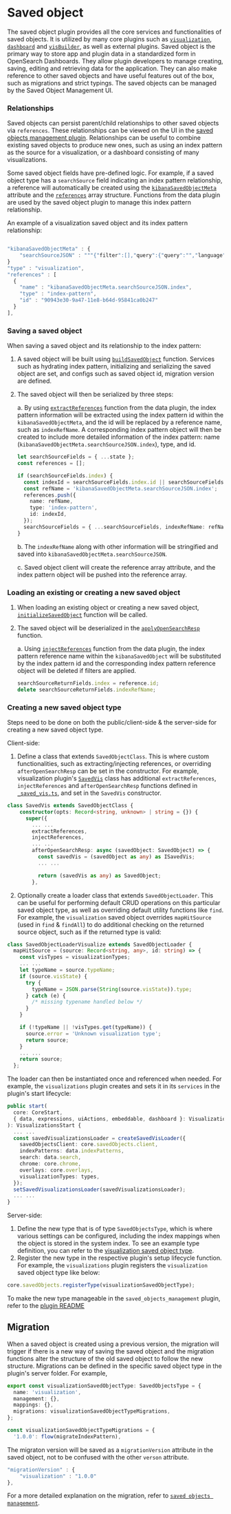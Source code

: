 # Saved object

The saved object plugin provides all the core services and functionalities of saved objects. It is utilized by many core plugins such as [`visualization`](../visualizations/), [`dashboard`](../dashboard/) and [`visBuilder`](../vis_builder/), as well as external plugins. Saved object is the primary way to store app and plugin data in a standardized form in OpenSearch Dashboards. They allow plugin developers to manage creating, saving, editing and retrieving data for the application. They can also make reference to other saved objects and have useful features out of the box, such as migrations and strict typings. The saved objects can be managed by the Saved Object Management UI.

### Relationships

Saved objects can persist parent/child relationships to other saved objects via `references`. These relationships can be viewed on the UI in the [saved objects management plugin](src/core/server/saved_objects_management/README.md). Relationships can be useful to combine existing saved objects to produce new ones, such as using an index pattern as the source for a visualization, or a dashboard consisting of many visualizations.

Some saved object fields have pre-defined logic. For example, if a saved object type has a `searchSource` field indicating an index pattern relationship, a reference will automatically be created using the [`kibanaSavedObjectMeta`](https://github.com/opensearch-project/OpenSearch-Dashboards/blob/4a06f5a6fe404a65b11775d292afaff4b8677c33/src/plugins/saved_objects/public/saved_object/helpers/serialize_saved_object.ts#L59) attribute and the [`references`](https://github.com/opensearch-project/OpenSearch-Dashboards/blob/4a06f5a6fe404a65b11775d292afaff4b8677c33/src/plugins/saved_objects/public/saved_object/helpers/serialize_saved_object.ts#L60) array structure. Functions from the data plugin are used by the saved object plugin to manage this index pattern relationship.

An example of a visualization saved object and its index pattern relationship:

```ts

"kibanaSavedObjectMeta" : {
    "searchSourceJSON" : """{"filter":[],"query":{"query":"","language":"kuery"},"indexRefName":"kibanaSavedObjectMeta.searchSourceJSON.index"}"""
}
"type" : "visualization",
"references" : [
  {
    "name" : "kibanaSavedObjectMeta.searchSourceJSON.index",
    "type" : "index-pattern",
    "id" : "90943e30-9a47-11e8-b64d-95841ca0b247"
  }
],

```

### Saving a saved object

When saving a saved object and its relationship to the index pattern:

1. A saved object will be built using [`buildSavedObject`](https://github.com/opensearch-project/OpenSearch-Dashboards/blob/4a06f5a6fe404a65b11775d292afaff4b8677c33/src/plugins/saved_objects/public/saved_object/helpers/build_saved_object.ts#L46) function. Services such as hydrating index pattern, initializing and serializing the saved object are set, and configs such as saved object id, migration version are defined.
2. The saved object will then be serialized by three steps:

   a. By using [`extractReferences`](https://github.com/opensearch-project/OpenSearch-Dashboards/blob/4a06f5a6fe404a65b11775d292afaff4b8677c33/src/plugins/data/common/search/search_source/extract_references.ts#L35) function from the data plugin, the index pattern information will be extracted using the index pattern id within the `kibanaSavedObjectMeta`, and the id will be replaced by a reference name, such as `indexRefName`. A corresponding index pattern object will then be created to include more detailed information of the index pattern: name (`kibanaSavedObjectMeta.searchSourceJSON.index`), type, and id.

   ```ts
   let searchSourceFields = { ...state };
   const references = [];

   if (searchSourceFields.index) {
     const indexId = searchSourceFields.index.id || searchSourceFields.index;
     const refName = 'kibanaSavedObjectMeta.searchSourceJSON.index';
     references.push({
       name: refName,
       type: 'index-pattern',
       id: indexId,
     });
     searchSourceFields = { ...searchSourceFields, indexRefName: refName, index: undefined };
   }
   ```

   b. The `indexRefName` along with other information will be stringified and saved into `kibanaSavedObjectMeta.searchSourceJSON`.

   c. Saved object client will create the reference array attribute, and the index pattern object will be pushed into the reference array.

### Loading an existing or creating a new saved object

1. When loading an existing object or creating a new saved object, [`initializeSavedObject`](https://github.com/opensearch-project/OpenSearch-Dashboards/blob/4a06f5a6fe404a65b11775d292afaff4b8677c33/src/plugins/saved_objects/public/saved_object/helpers/initialize_saved_object.ts#L38) function will be called.
2. The saved object will be deserialized in the [`applyOpenSearchResp`](https://github.com/opensearch-project/OpenSearch-Dashboards/blob/4a06f5a6fe404a65b11775d292afaff4b8677c33/src/plugins/saved_objects/public/saved_object/helpers/apply_opensearch_resp.ts#L50) function.

   a. Using [`injectReferences`](https://github.com/opensearch-project/OpenSearch-Dashboards/blob/4a06f5a6fe404a65b11775d292afaff4b8677c33/src/plugins/data/common/search/search_source/inject_references.ts#L34) function from the data plugin, the index pattern reference name within the `kibanaSavedObject` will be substituted by the index pattern id and the corresponding index pattern reference object will be deleted if filters are applied.

   ```ts
   searchSourceReturnFields.index = reference.id;
   delete searchSourceReturnFields.indexRefName;
   ```

### Creating a new saved object type

Steps need to be done on both the public/client-side & the server-side for creating a new saved object type.

Client-side:

1. Define a class that extends `SavedObjectClass`. This is where custom functionalities, such as extracting/injecting references, or overriding `afterOpenSearchResp` can be set in the constructor. For example, visualization plugin's [`SavedVis`](https://github.com/opensearch-project/OpenSearch-Dashboards/blob/4a06f5a6fe404a65b11775d292afaff4b8677c33/src/plugins/visualizations/public/saved_visualizations/_saved_vis.ts#L91) class has additional `extractReferences`, `injectReferences` and `afterOpenSearchResp` functions defined in [`_saved_vis.ts`](../visualizations/public/saved_visualizations/_saved_vis.ts), and set in the `SavedVis` constructor.

```ts
class SavedVis extends SavedObjectClass {
    constructor(opts: Record<string, unknown> | string = {}) {
      super({
        ... ...
        extractReferences,
        injectReferences,
        ... ...
        afterOpenSearchResp: async (savedObject: SavedObject) => {
          const savedVis = (savedObject as any) as ISavedVis;
          ... ...

          return (savedVis as any) as SavedObject;
        },
```

2. Optionally create a loader class that extends `SavedObjectLoader`. This can be useful for performing default CRUD operations on this particular saved object type, as well as overriding default utility functions like `find`. For example, the `visualization` saved object overrides `mapHitSource` (used in `find` & `findAll`) to do additional checking on the returned source object, such as if the returned type is valid:

```ts
class SavedObjectLoaderVisualize extends SavedObjectLoader {
  mapHitSource = (source: Record<string, any>, id: string) => {
    const visTypes = visualizationTypes;
    ... ...
    let typeName = source.typeName;
    if (source.visState) {
      try {
        typeName = JSON.parse(String(source.visState)).type;
      } catch (e) {
        /* missing typename handled below */
      }
    }

    if (!typeName || !visTypes.get(typeName)) {
      source.error = 'Unknown visualization type';
      return source;
    }
    ... ...
    return source;
  };
```

The loader can then be instantiated once and referenced when needed. For example, the `visualizations` plugin creates and sets it in its `services` in the plugin's start lifecycle:

```ts
public start(
  core: CoreStart,
  { data, expressions, uiActions, embeddable, dashboard }: VisualizationsStartDeps
): VisualizationsStart {
  ... ...
  const savedVisualizationsLoader = createSavedVisLoader({
    savedObjectsClient: core.savedObjects.client,
    indexPatterns: data.indexPatterns,
    search: data.search,
    chrome: core.chrome,
    overlays: core.overlays,
    visualizationTypes: types,
  });
  setSavedVisualizationsLoader(savedVisualizationsLoader);
  ... ...
}
```

Server-side:

1. Define the new type that is of type `SavedObjectsType`, which is where various settings can be configured, including the index mappings when the object is stored in the system index. To see an example type definition, you can refer to the [visualization saved object type](src/plugins/visualizations/server/saved_objects/visualization.ts).
2. Register the new type in the respective plugin's setup lifecycle function. For example, the `visualizations` plugin registers the `visualization` saved object type like below:

```ts
core.savedObjects.registerType(visualizationSavedObjectType);
```

To make the new type manageable in the `saved_objects_management` plugin, refer to the [plugin README](src/plugins/saved_objects_management/README.md)

## Migration

When a saved object is created using a previous version, the migration will trigger if there is a new way of saving the saved object and the migration functions alter the structure of the old saved object to follow the new structure. Migrations can be defined in the specific saved object type in the plugin's server folder. For example,

```ts
export const visualizationSavedObjectType: SavedObjectsType = {
  name: 'visualization',
  management: {},
  mappings: {},
  migrations: visualizationSavedObjectTypeMigrations,
};
```

```ts
const visualizationSavedObjectTypeMigrations = {
  '1.0.0': flow(migrateIndexPattern),
```

The migraton version will be saved as a `migrationVersion` attribute in the saved object, not to be confused with the other `verson` attribute.

```ts
"migrationVersion" : {
    "visualization" : "1.0.0"
},
```

For a more detailed explanation on the migration, refer to [`saved objects management`](src/core/server/saved_objects/migrations/README.md).
